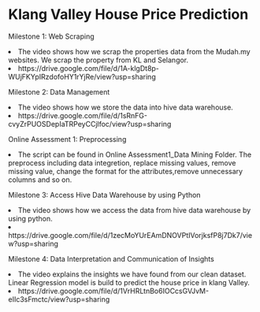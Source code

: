 # Klang Valley House Price Prediction
Milestone 1: Web Scraping
<li>The video shows how we scrap the properties data from the Mudah.my websites. We scrap the property from KL and Selangor.</li>
<li>https://drive.google.com/file/d/1A-klgDt8p-WUjFKYpIRzdofoHY1rYjRe/view?usp=sharing </li></li>

Milestone 2: Data Management
<li>The video shows how we store the data into hive data warehouse.</li>
<li>https://drive.google.com/file/d/1sRnFG-cvyZrPUOSDepIaTRPeyCCjlfoc/view?usp=sharing </li></li>

Online Assessment 1: Preprocessing
<li>The script can be found in Online Assessment1_Data Mining Folder. The preprocess including data integretion, replace missing values, remove missing value, change the format for the attributes,remove unnecessary columns and so on. </li></li>

Milestone 3: Access Hive Data Warehouse by using Python
<li>The video shows how we access the data from hive data warehouse by using python.</li>
<li>https://drive.google.com/file/d/1zecMoYUrEAmDNOVPtIVorjksfP8j7Dk7/view?usp=sharing</li></li>

Milestone 4: Data Interpretation and Communication of Insights
<li>The video explains the insights we have found from our clean dataset. Linear Regression model is build to predict the house price in klang Valley.</li>
<li>https://drive.google.com/file/d/1VrHRLtnBo6IOCcsGVJvM-eIIc3sFmctc/view?usp=sharing</li></li>
